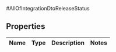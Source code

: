 #AllOfIntegrationDtoReleaseStatus

## Properties
Name | Type | Description | Notes
------------ | ------------- | ------------- | -------------

